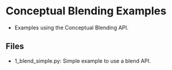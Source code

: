 # Conceptual Blending Examples
* Examples using the Conceptual Blending API.

## Files
* 1_blend_simple.py: Simple example to use a blend API.
